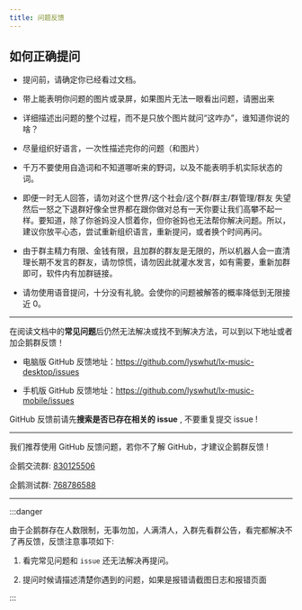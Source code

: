 ```yaml
---
title: 问题反馈
---
```


## 如何正确提问

- 提问前，请确定你已经看过文档。

- 带上能表明你问题的图片或录屏，如果图片无法一眼看出问题，请圈出来

- 详细描述出问题的整个过程，而不是只放个图片就问“这咋办”，谁知道你说的啥？

- 尽量组织好语言，一次性描述完你的问题（和图片）

- 千万不要使用自造词和不知道哪听来的野词，以及不能表明手机实际状态的词。
- 即便一时无人回答，请勿对这个世界/这个社会/这个群/群主/群管理/群友 失望然后一怒之下退群好像全世界都在跟你做对总有一天你要让我们高攀不起一样。要知道，除了你爸妈没人惯着你，但你爸妈也无法帮你解决问题。所以，建议你放平心态，尝试重新组织语言，重新提问，或者换个时间再问。

- 由于群主精力有限、金钱有限，且加群的群友是无限的，所以机器人会一直清理长期不发言的群友，请勿惊慌，请勿因此就灌水发言，如有需要，重新加群即可，软件内有加群链接。

- 请勿使用语音提问，十分没有礼貌。会使你的问题被解答的概率降低到无限接近 0。

---

在阅读文档中的**常见问题**后仍然无法解决或找不到解决方法，可以到以下地址或者加企鹅群反馈！

- 电脑版 GitHub 反馈地址：<https://github.com/lyswhut/lx-music-desktop/issues>

- 手机版 GitHub 反馈地址：<https://github.com/lyswhut/lx-music-mobile/issues>

GitHub 反馈前请先**搜索是否已存在相关的 issue** , 不要重复提交 issue !

---

我们推荐使用 GitHub 反馈问题，若你不了解 GitHub，才建议企鹅群反馈 !

企鹅交流群: [830125506](https://jq.qq.com/?_wv=1027&k=P5ESKyT6)

企鹅测试群: [768786588](https://jq.qq.com/?_wv=1027&k=tZznljF0)

---

:::danger

由于企鹅群存在人数限制，无事勿加，人满清人，入群先看群公告，看完都解决不了再反馈，反馈注意事项如下:

1. 看完常见问题和 `issue` 还无法解决再提问。

2. 提问时候请描述清楚你遇到的问题，如果是报错请截图日志和报错页面

:::
